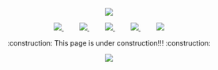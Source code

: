 <p align='center'>
  <img src="https://capsule-render.vercel.app/api?type=waving&height=250&fontAlign=50&fontAlignY=37&fontSize=90&fontColor=F2F2F2&color=gradient&customColorList=2&text=Welcome!&desc=Gyutae%20Kim's%20Github%20Profile&descSize=16&descAlignY=52&descAlign=62"/>
</p>
<p align='center'>
  </a>
  <a href="mailto:kktkkt828@gmail.com">
  <img src="https://img.shields.io/badge/Gmail-D14836?style=for-the-badge&logo=gmail&logoColor=white">
  </a>
  </a>
  &emsp;&emsp;
  <a href="https://line.me/ti/p/6OFw--Twv8">
  <img src="https://img.shields.io/badge/Line-00C300?style=for-the-badge&logo=line&logoColor=white">
  </a>
  </a>
  &emsp;&emsp;
  <a href="https://gyuray.tistory.com/">
  <img src="https://img.shields.io/badge/Tistory-FF5A4A?style=for-the-badge&logo=tistory&logoColor=white">
  </a>
  </a>
  &emsp;&emsp;
  <a href="https://www.instagram.com/gyu._.t/">
  <img src="https://img.shields.io/badge/Instagram-E4405F?style=for-the-badge&logo=instagram&logoColor=white">
  </a>
  </a>
  &emsp;&emsp;
  <a href="https://github.com/kkt8282">
  <img src="https://img.shields.io/badge/GitHub-100000?style=for-the-badge&logo=github&logoColor=white">
  </a>
</p>

<p align='center'>
  :construction: This page is under construction!!!  :construction:
</p>

<!--
### Hi there 👋
I'm Gyutae Kim,
-->

<p align='center'>
  <img src="https://capsule-render.vercel.app/api?type=waving&height=100&fontAlign=80&fontAlignY=40&color=gradient&customColorList=2&section=footer">
</p>
<!--
**kkt8282/kkt8282** is a ✨ _special_ ✨ repository because its `README.md` (this file) appears on your GitHub profile.

Here are some ideas to get you started:

- 🔭 I’m currently working on ...
- 🌱 I’m currently learning ...
- 👯 I’m looking to collaborate on ...
- 🤔 I’m looking for help with ...
- 💬 Ask me about ...
- 📫 How to reach me: ...
- 😄 Pronouns: ...
- ⚡ Fun fact: ...
-->
